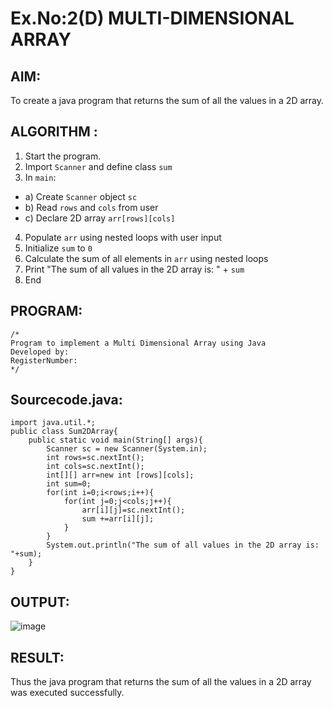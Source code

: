 # Ex.No:2(D) MULTI-DIMENSIONAL ARRAY

## AIM:
To create a java program that returns the sum of all the values in a 2D array.

## ALGORITHM :
1.	Start the program.
2.	Import `Scanner` and define class `sum`
3.	In `main`:
-	a) Create `Scanner` object `sc`
-	b) Read `rows` and `cols` from user
-	c) Declare 2D array `arr[rows][cols]`
4.	Populate `arr` using nested loops with user input
5.	Initialize `sum` to `0`
6.	Calculate the sum of all elements in `arr` using nested loops
7.	Print "The sum of all values in the 2D array is: " + `sum`
8.	End



## PROGRAM:
 ```
/*
Program to implement a Multi Dimensional Array using Java
Developed by: 
RegisterNumber:  
*/
```

## Sourcecode.java:
```
import java.util.*;
public class Sum2DArray{
    public static void main(String[] args){
        Scanner sc = new Scanner(System.in);
        int rows=sc.nextInt();
        int cols=sc.nextInt();
        int[][] arr=new int [rows][cols];
        int sum=0;
        for(int i=0;i<rows;i++){
            for(int j=0;j<cols;j++){
                arr[i][j]=sc.nextInt();
                sum +=arr[i][j];
            }
        }
        System.out.println("The sum of all values in the 2D array is: "+sum);
    }
}
```







## OUTPUT:

![image](https://github.com/user-attachments/assets/c6740b80-bd85-415a-ab1f-1de9adbeef48)


## RESULT:
Thus the java program that returns the sum of all the values in a 2D array was executed successfully.


